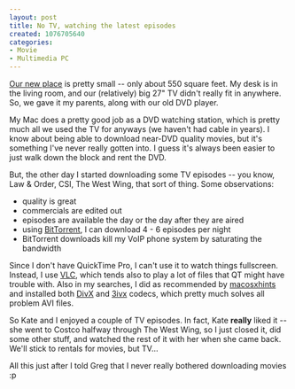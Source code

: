 ```yaml
--- 
layout: post
title: No TV, watching the latest episodes
created: 1076705640
categories: 
- Movie
- Multimedia PC
---
```

<p><a href="http://gallery.bmannconsulting.com/our_new_place">Our new place</a> is pretty small -- only about 550 square feet. My desk is in the living room, and our (relatively) big 27" TV didn't really fit in anywhere. So, we gave it my parents, along with our old DVD player.</p>

<p>My Mac does a pretty good job as a DVD watching station, which is pretty much all we used the TV for anyways (we haven't had cable in years). I know about being able to download near-DVD quality movies, but it's something I've never really gotten into. I guess it's always been easier to just walk down the block and rent the DVD.</p>

<p>But, the other day I started downloading some TV episodes -- you know, Law & Order, CSI, The West Wing, that sort of thing. Some observations:</p>
<!--break-->
<ul>
<li>quality is great</li>
<li>commercials are edited out</li>
<li>episodes are available the day or the day after they are aired</li>
<li>using <a href="http://www.bitconjurer.org/BitTorrent/">BitTorrent</a>, I can download 4 - 6 episodes per night</li>
<li>BitTorrent downloads kill my VoIP phone system by saturating the bandwidth</li>
</ul>

<p>Since I don't have QuickTime Pro, I can't use it to watch things fullscreen. Instead, I use <a href="http://www.videolan.org/vlc/" title="VideoLAN Client">VLC</a>, which tends also to play a lot of files that QT might have trouble with. Also in my searches, I did as recommended by <a href="http://www.macosxhints.com/article.php?story=20030825045710515">macosxhints</a> and installed both <a href="http://www.divx.com/mac/" title="DivX for Mac">DivX</a> and <a href="http://www.3ivx.com/">3ivx</a> codecs, which pretty much solves all problem AVI files.</p>

<p>So Kate and I enjoyed a couple of TV episodes. In fact, Kate <strong>really</strong> liked it -- she went to Costco halfway through The West Wing, so I just closed it, did some other stuff, and watched the rest of it with her when she came back. We'll stick to rentals for movies, but TV…</p>

<p>All this just after I told Greg that I never really bothered downloading movies :p<p>
